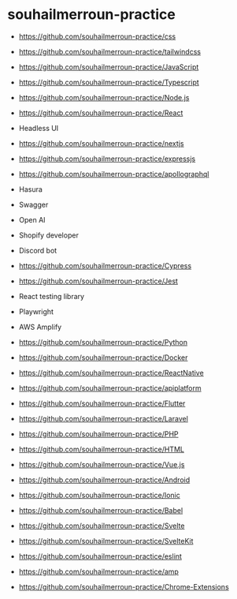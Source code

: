 # souhailmerroun-practice

- https://github.com/souhailmerroun-practice/css
- https://github.com/souhailmerroun-practice/tailwindcss
- https://github.com/souhailmerroun-practice/JavaScript
- https://github.com/souhailmerroun-practice/Typescript
- https://github.com/souhailmerroun-practice/Node.js
- https://github.com/souhailmerroun-practice/React
- Headless UI
- https://github.com/souhailmerroun-practice/nextjs
- https://github.com/souhailmerroun-practice/expressjs
- https://github.com/souhailmerroun-practice/apollographql
- Hasura
- Swagger
- Open AI
- Shopify developer
- Discord bot

- https://github.com/souhailmerroun-practice/Cypress
- https://github.com/souhailmerroun-practice/Jest
- React testing library
- Playwright

- AWS Amplify
- https://github.com/souhailmerroun-practice/Python
- https://github.com/souhailmerroun-practice/Docker
- https://github.com/souhailmerroun-practice/ReactNative
- https://github.com/souhailmerroun-practice/apiplatform
- https://github.com/souhailmerroun-practice/Flutter
- https://github.com/souhailmerroun-practice/Laravel

- https://github.com/souhailmerroun-practice/PHP
- https://github.com/souhailmerroun-practice/HTML
- https://github.com/souhailmerroun-practice/Vue.js
- https://github.com/souhailmerroun-practice/Android
- https://github.com/souhailmerroun-practice/Ionic
- https://github.com/souhailmerroun-practice/Babel
- https://github.com/souhailmerroun-practice/Svelte
- https://github.com/souhailmerroun-practice/SvelteKit
- https://github.com/souhailmerroun-practice/eslint
- https://github.com/souhailmerroun-practice/amp
- https://github.com/souhailmerroun-practice/Chrome-Extensions
